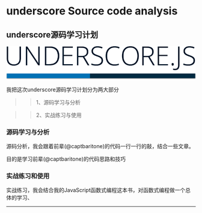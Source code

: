 # underscore Source code analysis 

## underscore源码学习计划

![Alt text](img/underscore.png)

我把这次underscore源码学习计划分为两大部分

>> 1、源码学习与分析

>> 2、实战练习与使用 

### 源码学习与分析

源码分析，我会跟着前辈(@captbaritone)的代码一行一行的敲，结合一些文章。

目的是学习前辈(@captbaritone)的代码思路和技巧

### 实战练习和使用

实战练习，我会结合我的JavaScript函数式编程这本书，对函数式编程做一个总体的学习、

----------








